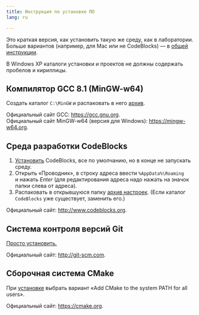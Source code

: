 ```yaml
---
title: Инструкция по установке ПО
lang: ru

---
```


Это краткая версия, как установить такую же среду, как в лаборатории.
Больше вариантов (например, для Mac или не CodeBlocks) —
в [общей инструкции](/study/courses/common/ide.html).

В Windows XP каталоги установки и проектов не должны содержать пробелов
и кириллицы.

## Компилятор GCC 8.1 (MinGW-w64)

Создать каталог `C:\MinGW` и распаковать в него [архив][mingw].

Официальный сайт GCC: <https://gcc.gnu.org>. \
Официальный сайт MinGW-w64 (версия для Windows): <https://mingw-w64.org>.

[mingw]: https://netix.dl.sourceforge.net/project/mingw-w64/Toolchains%20targetting%20Win32/Personal%20Builds/mingw-builds/8.1.0/threads-win32/sjlj/i686-8.1.0-release-win32-sjlj-rt_v6-rev0.7z


## Среда разработки CodeBlocks

1. [Установить][codeblocks/installer] CodeBlocks, все по умолчанию,
    но в конце не запускать среду.
2. Открыть «Проводник», в строку адреса ввести `%AppData%\Roaming`
    и нажать *Enter* (для редактирования адреса надо нажать на значок папки
    слева от адреса).
3. Распаковать в открывшуюся папку [архив настроек][codeblocks/config].
    (Если каталог `CodeBlocks` уже существует, заменить его.)

Официальный сайт: <http://www.codeblocks.org>.

[codeblocks/installer]: https://vorboss.dl.sourceforge.net/project/codeblocks/Binaries/17.12/Windows/codeblocks-17.12-setup.exe
[codeblocks/config]: http://uii.mpei.ru/study/courses/common/CodeBlocks.zip


## Система контроля версий Git

[Просто установить.][git]

Официальный сайт: <http://git-scm.com>.

[git]: https://github.com/git-for-windows/git/releases/download/v2.20.1.windows.1/Git-2.20.1-32-bit.exe


## Сборочная система CMake

При [установке][cmake] выбрать вариант
«Add CMake to the system PATH for all users».

Официальный сайт: <https://cmake.org>.

[cmake]: https://github.com/Kitware/CMake/releases/download/v3.13.3/cmake-3.13.3-win32-x86.msi
